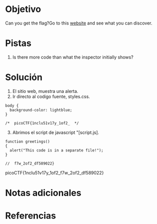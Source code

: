 # Objetivo
Can you get the flag?Go to this [website](http://saturn.picoctf.net:50761/) and see what you can discover.
# Pistas
1. Is there more code than what the inspector initially shows?
# Solución
1. El sitio web, muestra una alerta.
2. Ir directo al codigo fuente, styles.css.
```
body {
  background-color: lightblue;
}

/*  picoCTF{1nclu51v17y_1of2_  */
```
3. Abrimos el script de javascript "[script.js].
```
function greetings()
{
  alert("This code is in a separate file!");
}

//  f7w_2of2_df589022}
```
picoCTF{1nclu51v17y_1of2_f7w_2of2_df589022}
# Notas adicionales
# Referencias